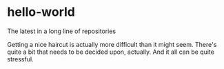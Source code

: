 # hello-world
The latest in a long line of repositories

Getting a nice haircut is actually more difficult than it might seem.  There's quite a bit that needs to be decided upon, actually.  And it all can be quite stressful.
